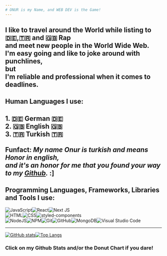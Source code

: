 ```yaml
---
# ONUR is my Name, and WEB DEV is the Game!
---
```

I like to travel around the World while listing to 🇩🇪,🇹🇷 and 🇬🇧 Rap <br> and meet new people in the World Wide Web. <br> 
I'm easy going and like to joke around with punchlines, <br> 
**but** <br>
I'm reliable and professional when it comes to deadlines.
---
## Human Languages I use:
<strong> 1. 🇩🇪 **German** 🇩🇪 </strong> <br>
<strong> 2. 🇬🇧 **English** 🇬🇧 </strong> <br>
<strong> 3. 🇹🇷 **Turkish** 🇹🇷 </strong> <br> <br>
**Funfact:** 
_My name **Onur** is turkish and means **Honor** in english, 
<br>
and it's an honor for me that you found your way to my [Github](https://github.com/onur-fistikci?tab=repositories)._ :]
---

## Programming Languages, Frameworks, Libraries and Tools I use:
![JavaScript](https://img.shields.io/badge/javascript-%23323330.svg?style=for-the-badge&logo=javascript&logoColor=%23F7DF1E)![React](https://img.shields.io/badge/react-%2320232a.svg?style=for-the-badge&logo=react&logoColor=%2361DAFB)![Next JS](https://img.shields.io/badge/Next-black?style=for-the-badge&logo=next.js&logoColor=white)<br>![HTML](https://img.shields.io/badge/HTML5-E34F26?style=for-the-badge&logo=html5&logoColor=white)![CSS](https://img.shields.io/badge/CSS3-1572B6?style=for-the-badge&logo=css3&logoColor=white)![styled-components](https://img.shields.io/badge/styled--components-DB7093?style=for-the-badge&logo=styled-components&logoColor=white)<br>
![NodeJS](https://img.shields.io/badge/node.js-6DA55F?style=for-the-badge&logo=node.js&logoColor=white)![NPM](https://img.shields.io/badge/NPM-%23000000.svg?style=for-the-badge&logo=npm&logoColor=white)![Git](https://img.shields.io/badge/git-%23F05033.svg?style=for-the-badge&logo=git&logoColor=white)![GitHub](https://img.shields.io/badge/github-%23121011.svg?style=for-the-badge&logo=github&logoColor=white)![MongoDB](https://img.shields.io/badge/MongoDB-%234ea94b.svg?style=for-the-badge&logo=mongodb&logoColor=white)![Visual Studio Code](https://img.shields.io/badge/Visual%20Studio%20Code-0078d7.svg?style=for-the-badge&logo=visual-studio-code&logoColor=white)

---

[![GitHub stats](https://github-readme-stats.vercel.app/api?username=On-Fi&hide=issues&hide_rank=true&theme=transparent&line_height=34&show_icons=true&custom_title=My-GitHub-Stats)](https://www.youtube.com/watch?v=8kUiL_-NHsQ)[![Top Langs](https://github-readme-stats.vercel.app/api/top-langs/?username=On-Fi&layout=donut&theme=transparent&custom_title=My-Most-Used-Languages)](https://www.youtube.com/watch?v=f9v4AL3SquY) 
### Click on my Github Stats and/or the Donut Chart if you dare!























































































